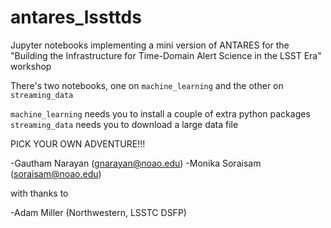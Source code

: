 # antares_lssttds
Jupyter notebooks implementing a mini version of ANTARES for the "Building the
Infrastructure for Time-Domain Alert Science in the LSST Era" workshop

There's two notebooks, one on `machine_learning` and the other on
`streaming_data`

`machine_learning` needs you to install a couple of extra python packages
`streaming_data` needs you to download a large data file

PICK YOUR OWN ADVENTURE!!!

-Gautham Narayan (gnarayan@noao.edu)
-Monika Soraisam (soraisam@noao.edu)

with thanks to

-Adam Miller (Northwestern, LSSTC DSFP)
